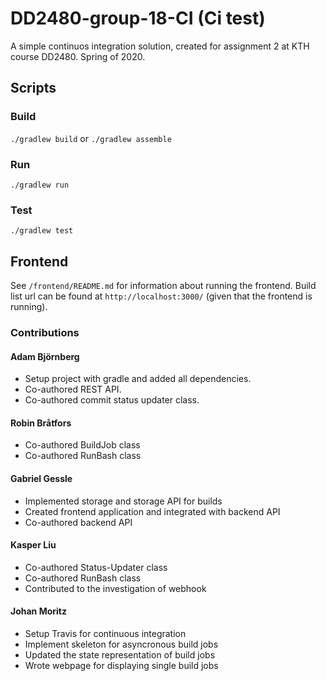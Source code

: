 # DD2480-group-18-CI (Ci test)
A simple continuos integration solution, created for assignment 2 at KTH course DD2480. Spring of 2020.

## Scripts
### Build
`./gradlew build` or `./gradlew assemble`

### Run 
`./gradlew run`

### Test
`./gradlew test`


## Frontend
See `/frontend/README.md` for information about running the frontend. 
Build list url can be found at `http://localhost:3000/` (given that the frontend is running).

### Contributions
#### Adam Björnberg
- Setup project with gradle and added all dependencies.
- Co-authored REST API.
- Co-authored commit status updater class.


#### Robin Bråtfors
- Co-authored BuildJob class
- Co-authored RunBash class

#### Gabriel Gessle
- Implemented storage and storage API for builds
- Created frontend application and integrated with backend API
- Co-authored backend API

#### Kasper Liu
- Co-authored Status-Updater class
- Co-authored RunBash class 
- Contributed to the investigation of webhook

#### Johan Moritz
- Setup Travis for continuous integration
- Implement skeleton for asyncronous build jobs
- Updated the state representation of build jobs
- Wrote webpage for displaying single build jobs
